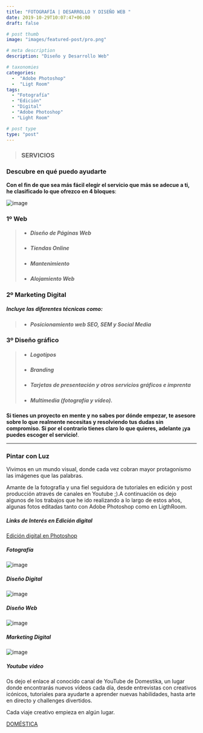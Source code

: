 ```yaml
---
title: "FOTOGRAFÍA | DESARROLLO Y DISEÑO WEB "
date: 2019-10-29T10:07:47+06:00
draft: false

# post thumb
image: "images/featured-post/pro.png"

# meta description
description: "Diseño y Desarrollo Web"

# taxonomies
categories:
  -  "Adobe Photoshop" 
  -  "Ligt Room"
tags:
  - "Fotografía"
  - "Edición"
  - "Digital"
  - "Adobe Photoshop"
  - "Light Room"

# post type
type: "post"
---
```


> ### SERVICIOS


### Descubre en qué puedo ayudarte

**Con el fin de que sea más fácil elegir el servicio que más se adecue a ti, he clasificado lo que ofrezco en 4 bloques**: 

![image](../../images/web.png)
### **1º Web** 
 > - ##### Diseño de Páginas Web
 > -  ##### Tiendas Online
 > -  ##### Mantenimiento 
 > -  ##### Alojamiento Web

### **2º Marketing Digital** 
##### Incluye las diferentes técnicas como:
> -  ##### Posicionamiento web SEO, SEM y Social Media
  
### **3º Diseño gráfico** 
  > - ##### Logotipos 
  > - ##### Branding 
  > - ##### Tarjetas de presentación y otros servicios gráficos e imprenta 
  > - ##### Multimedia (fotografía y vídeo).

**Si tienes un proyecto en mente y no sabes por dónde empezar, te asesore sobre lo que realmente necesitas y resolviendo tus dudas sin compromiso. Si por el contrario tienes claro lo que quieres, adelante ¡ya puedes escoger el servicio!**.

**************************************


### Pintar con Luz

Vivimos en un mundo visual, donde cada vez cobran mayor protagonismo las imágenes que las palabras.

Amante de la fotografía y una fiel seguidora de  tutoriales en edición y post producción através de canales en  Youtube ;).A continuación os dejo algunos de los trabajos que he ido realizando a lo largo de estos años, algunas fotos editadas tanto con Adobe Photoshop como en LigthRoom.


##### Links de Interés en Edición digital

[Edición digital en Photoshop](https://www.youtube.com/watch?v=okqxIkTsXhY")

##### Fotografía 

![image](../../images/post/post-10.png)

##### Diseño Digital

![image](../../images/post/post-11.png)

##### Diseño Web

![image](../../images/post/post-12.png)

##### Marketing Digital

![image](../../images/post/post-13.png)


##### Youtube video

Os dejo el enlace al conocido canal de YouTube de Domestika, un lugar donde encontrarás nuevos vídeos cada día, desde entrevistas con creativos icónicos, tutoriales para ayudarte a aprender nuevas habilidades, hasta arte en directo y challenges divertidos. 

Cada viaje creativo empieza en algún lugar. 

[DOMÉSTICA](https://www.youtube.com/channel/UCKbtk1ZAH5g4ZBYs0-10LFA)
